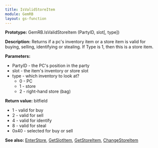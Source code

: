 ```yaml
---
title: IsValidStoreItem
module: GemRB
layout: gs-function
---
```


**Prototype:** GemRB.IsValidStoreItem (PartyID, slot[, type])

**Description:** Returns if a pc's inventory item or a store item is valid 
for buying, selling, identifying or stealing. If Type is 1, then this is a 
 store item.

**Parameters:**
  * PartyID - the PC's position in the party
  * slot    - the item's inventory or store slot
  * type - which inventory to look at?
    * 0 - PC
    * 1 - store
    * 2 - right-hand store (bag)

**Return value:** bitfield
  * 1 - valid for buy
  * 2 - valid for sell
  * 4 - valid for identify
  * 8 - valid for steal
  * 0x40 - selected for buy or sell

**See also:** [EnterStore](EnterStore.md), [GetSlotItem](GetSlotItem.md), [GetStoreItem](GetStoreItem.md), [ChangeStoreItem](ChangeStoreItem.md)
